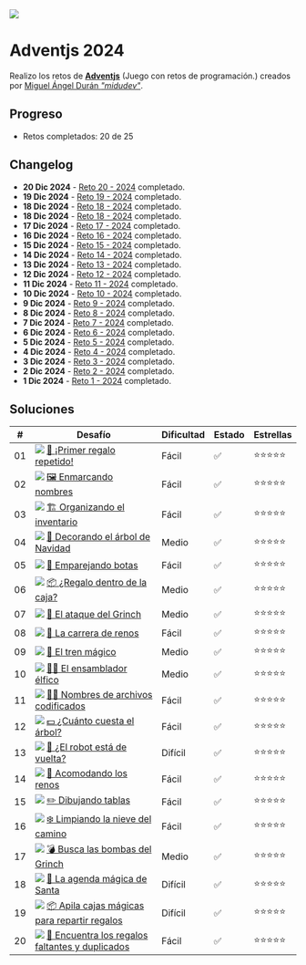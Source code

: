 <img src="img/cabecera.webp">

# Adventjs 2024

Realizo los retos de **[Adventjs](https://adventjs.dev/)** (Juego con retos de programación.) creados por [Miguel Ángel Durán _"midudev"_](https://midu.dev).

## Progreso

- Retos completados: 20 de 25

## Changelog

- **20 Dic 2024** - [Reto 20 - 2024](2024/20/index.js) completado.
- **19 Dic 2024** - [Reto 19 - 2024](2024/19/index.js) completado.
- **18 Dic 2024** - [Reto 18 - 2024](2024/18/index.js) completado.
- **18 Dic 2024** - [Reto 18 - 2024](2024/18/index.js) completado.
- **17 Dic 2024** - [Reto 17 - 2024](2024/17/index.js) completado.
- **16 Dic 2024** - [Reto 16 - 2024](2024/16/index.js) completado.
- **15 Dic 2024** - [Reto 15 - 2024](2024/15/index.js) completado.
- **14 Dic 2024** - [Reto 14 - 2024](2024/14/index.js) completado.
- **13 Dic 2024** - [Reto 13 - 2024](2024/13/index.js) completado.
- **12 Dic 2024** - [Reto 12 - 2024](2024/12/index.js) completado.
- **11 Dic 2024** - [Reto 11 - 2024](2024/11/index.js) completado.
- **10 Dic 2024** - [Reto 10 - 2024](2024/10/index.js) completado.
- **9 Dic 2024** - [Reto 9 - 2024](2024/09/index.js) completado.
- **8 Dic 2024** - [Reto 8 - 2024](2024/08/index.js) completado.
- **7 Dic 2024** - [Reto 7 - 2024](2024/07/index.js) completado.
- **6 Dic 2024** - [Reto 6 - 2024](2024/06/index.js) completado.
- **5 Dic 2024** - [Reto 5 - 2024](2024/05/index.js) completado.
- **4 Dic 2024** - [Reto 4 - 2024](2024/04/index.js) completado.
- **3 Dic 2024** - [Reto 3 - 2024](2024/03/index.js) completado.
- **2 Dic 2024** - [Reto 2 - 2024](2024/02/index.js) completado.
- **1 Dic 2024** - [Reto 1 - 2024](2024/01/index.js) completado.

## Soluciones

| #   | Desafío                                                                                | Dificultad | Estado | Estrellas                      |
| --- | -------------------------------------------------------------------------------------- | ---------- | ------ | ------------------------------ |
| 01  | <img src="img/01.webp"> [🎁 ¡Primer regalo repetido!](01/index.js)                     | Fácil      | ✅     | :star::star::star::star::star: |
| 02  | <img src="img/02.webp"> [🖼️ Enmarcando nombres](02/index.js)                           | Fácil      | ✅     | :star::star::star::star::star: |
| 03  | <img src="img/03.webp"> [🏗️ Organizando el inventario](03/index.js)                    | Fácil      | ✅     | :star::star::star::star::star: |
| 04  | <img src="img/04.webp"> [🎄 Decorando el árbol de Navidad](04/index.js)                | Medio      | ✅     | :star::star::star::star::star: |
| 05  | <img src="img/05.webp"> [👞 Emparejando botas](05/index.js)                            | Fácil      | ✅     | :star::star::star::star::star: |
| 06  | <img src="img/06.webp"> [📦 ¿Regalo dentro de la caja?](06/index.js)                   | Medio      | ✅     | :star::star::star::star::star: |
| 07  | <img src="img/07.webp"> [👹 El ataque del Grinch](07/index.js)                         | Medio      | ✅     | :star::star::star::star::star: |
| 08  | <img src="img/08.webp"> [🦌 La carrera de renos](08/index.js)                          | Fácil      | ✅     | :star::star::star::star::star: |
| 09  | <img src="img/09.webp"> [🚂 El tren mágico](09/index.js)                               | Medio      | ✅     | :star::star::star::star::star: |
| 10  | <img src="img/10.webp"> [👩‍💻 El ensamblador élfico](10/index.js)                        | Medio      | ✅     | :star::star::star::star::star: |
| 11  | <img src="img/11.webp"> [🏴‍☠️ Nombres de archivos codificados](11/index.js)              | Fácil      | ✅     | :star::star::star::star::star: |
| 12  | <img src="img/12.webp"> [💵 ¿Cuánto cuesta el árbol?](12/index.js)                     | Fácil      | ✅     | :star::star::star::star::star: |
| 13  | <img src="img/13.webp"> [🤖 ¿El robot está de vuelta?](13/index.js)                    | Difícil    | ✅     | :star::star::star::star::star: |
| 14  | <img src="img/14.webp"> [🦌 Acomodando los renos](14/index.js)                         | Fácil      | ✅     | :star::star::star::star::star: |
| 15  | <img src="img/15.webp"> [✏️ Dibujando tablas](15/index.js)                             | Fácil      | ✅     | :star::star::star::star::star: |
| 16  | <img src="img/16.webp"> [❄️ Limpiando la nieve del camino](16/index.js)                | Fácil      | ✅     | :star::star::star::star::star: |
| 17  | <img src="img/17.webp"> [💣 Busca las bombas del Grinch](17/index.js)                  | Medio      | ✅     | :star::star::star::star::star: |
| 18  | <img src="img/18.webp"> [📇 La agenda mágica de Santa](18/index.js)                    | Difícil    | ✅     | :star::star::star::star::star: |
| 19  | <img src="img/19.webp"> [📦 Apila cajas mágicas para repartir regalos](19/index.js)    | Difícil    | ✅     | :star::star::star::star::star: |
| 20  | <img src="img/20.webp"> [🎁 Encuentra los regalos faltantes y duplicados](20/index.js) | Fácil      | ✅     | :star::star::star::star::star: |
